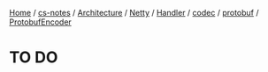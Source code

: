 [Home](https://mengxianbin.github.io) /
[cs-notes](https://mengxianbin.github.io/cs-notes/site) /
[Architecture](https://mengxianbin.github.io/cs-notes/site/Architecture) /
[Netty](https://mengxianbin.github.io/cs-notes/site/Architecture/Netty) /
[Handler](https://mengxianbin.github.io/cs-notes/site/Architecture/Netty/Handler) /
[codec](https://mengxianbin.github.io/cs-notes/site/Architecture/Netty/Handler/codec) /
[protobuf](https://mengxianbin.github.io/cs-notes/site/Architecture/Netty/Handler/codec/protobuf) /
[ProtobufEncoder](https://mengxianbin.github.io/cs-notes/site/Architecture/Netty/Handler/codec/protobuf/ProtobufEncoder)

# TO DO
